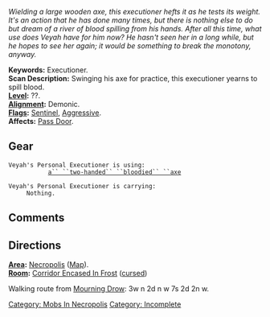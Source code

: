 *Wielding a large wooden axe, this executioner hefts it as he tests its
weight. It's an action that he has done many times, but there is nothing
else to do but dream of a river of blood spilling from his hands. After
all this time, what use does Veyah have for him now? He hasn't seen her
in a long while, but he hopes to see her again; it would be something to
break the monotony, anyway.*

**Keywords:** Executioner.  
**Scan Description:** Swinging his axe for practice, this executioner
yearns to spill blood.  
**[Level](Level "wikilink"):** ??.  
**[Alignment](Alignment "wikilink"):** Demonic.  
**[Flags](:Category:_Mob_Types "wikilink"):**
[Sentinel](Sentinel_Mobs "wikilink"),
[Aggressive](Aggressive_Mobs "wikilink").  
**Affects:** [Pass Door](Pass_Door "wikilink").  

## Gear

`Veyah's Personal Executioner is using:`  
<wielded>`           `[`a`` ``two-handed`` ``bloodied`` ``axe`](Two-Handed_Bloodied_Axe "wikilink")

`Veyah's Personal Executioner is carrying:`  
`     Nothing.`

## Comments

## Directions

**[Area](:Category:_Areas "wikilink"):**
[Necropolis](:Category:_Necropolis "wikilink")
([Map](Necropolis_Map "wikilink")).  
**[Room](:Category:_Rooms "wikilink"):** [Corridor Encased In
Frost](Corridor_Encased_In_Frost_(Necropolis) "wikilink")
([cursed](Cursed_Rooms "wikilink"))

Walking route from [Mourning Drow](Mourning_Drow "wikilink"): 3w n 2d n
w 7s 2d 2n w.

[Category: Mobs In Necropolis](Category:_Mobs_In_Necropolis "wikilink")
[Category: Incomplete](Category:_Incomplete "wikilink")
